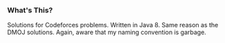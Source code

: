 ### What's This?
Solutions for Codeforces problems. Written in Java 8. Same reason as the DMOJ solutions. Again, aware that my naming convention is garbage.
